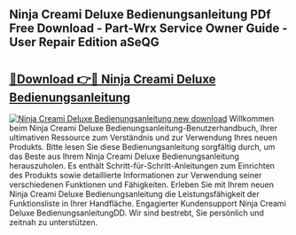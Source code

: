 ## Ninja Creami Deluxe Bedienungsanleitung PDf Free Download - Part-Wrx Service Owner Guide - User Repair Edition aSeQG

# <h2><a href="http://df0b2o.blite.top/?on=Ninja+Creami+Deluxe+Bedienungsanleitung">🔗Download 👉🔴 Ninja Creami Deluxe Bedienungsanleitung</a></h2>

[![Ninja Creami Deluxe Bedienungsanleitung new download](https://i.imgur.com/lujVjoI.png)](http://df0b2o.blite.top/?on=Ninja+Creami+Deluxe+Bedienungsanleitung)
Willkommen beim Ninja Creami Deluxe Bedienungsanleitung-Benutzerhandbuch, Ihrer ultimativen Ressource zum Verständnis und zur Verwendung Ihres neuen Produkts. Bitte lesen Sie diese Bedienungsanleitung sorgfältig durch, um das Beste aus Ihrem Ninja Creami Deluxe Bedienungsanleitung herauszuholen. Es enthält Schritt-für-Schritt-Anleitungen zum Einrichten des Produkts sowie detaillierte Informationen zur Verwendung seiner verschiedenen Funktionen und Fähigkeiten. Erleben Sie mit Ihrem neuen Ninja Creami Deluxe Bedienungsanleitung die Leistungsfähigkeit der Funktionsliste in Ihrer Handfläche. Engagierter Kundensupport Ninja Creami Deluxe BedienungsanleitungDD. Wir sind bestrebt, Sie persönlich und zeitnah zu unterstützen.
